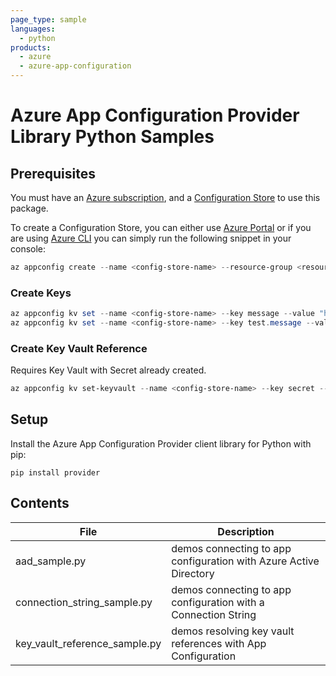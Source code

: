 ```yaml
---
page_type: sample
languages:
  - python
products:
  - azure
  - azure-app-configuration
---
```


# Azure App Configuration Provider Library Python Samples

## Prerequisites

You must have an [Azure subscription][azure_sub], and a [Configuration Store][configuration_store] to use this package.

To create a Configuration Store, you can either use [Azure Portal](https://ms.portal.azure.com/#create/Microsoft.Azconfig) or if you are using [Azure CLI][azure_cli] you can simply run the following snippet in your console:

```Powershell
az appconfig create --name <config-store-name> --resource-group <resource-group-name> --location eastus
```

### Create Keys

```Powershell
az appconfig kv set --name <config-store-name> --key message --value "hi"
az appconfig kv set --name <config-store-name> --key test.message --value "Hi with test Prefix"
```

### Create Key Vault Reference

Requires Key Vault with Secret already created.

```Powershell
az appconfig kv set-keyvault --name <config-store-name> --key secret --secret-identifier <key-vault-reference>
```

## Setup

Install the Azure App Configuration Provider client library for Python with pip:

```commandline
pip install provider
```

## Contents

| File | Description |
|-------------|-------------|
| aad_sample.py | demos connecting to app configuration with Azure Active Directory |
| connection_string_sample.py | demos connecting to app configuration with a Connection String |
| key_vault_reference_sample.py | demos resolving key vault references with App Configuration |

<!-- LINKS -->
[azure_sub]: https://azure.microsoft.com/free/
[azure_cli]: https://docs.microsoft.com/cli/azure
[configuration_store]: https://azure.microsoft.com/services/app-configuration/